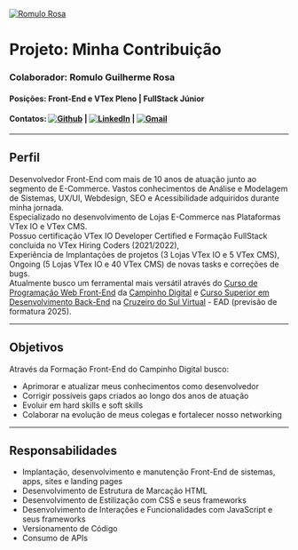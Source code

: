 [![Romulo Rosa](https://i.postimg.cc/htJ82XHM/romulo-2022-foto-curriculum-04.png)](https://postimg.cc/jDbJ5SqJ)
# **Projeto:** Minha Contribuição
### **Colaborador:** Romulo Guilherme Rosa
#### **Posições:** Front-End e VTex Pleno | FullStack Júnior
#### **Contatos:** [![Github](https://i.postimg.cc/Gpc4MQhk/icon-github.png)](https://github.com/romulorosadev)  |  [![LinkedIn](https://i.postimg.cc/cJXrPnrP/icon-linkedin.png)](https://www.linkedin.com/in/romulorosadev/)  |  [![Gmail](https://i.postimg.cc/QtCHDd7C/icon-gmail.png)](mailto:romulorosadev@gmail.com) 
---

## **Perfil**
Desenvolvedor Front-End com mais de 10 anos de atuação junto ao segmento de E-Commerce.
Vastos conhecimentos de Análise e Modelagem de Sistemas, UX/UI, Webdesign, SEO e Acessibilidade adquiridos durante minha jornada.\
Especializado no desenvolvimento de Lojas E-Commerce nas Plataformas VTex IO e VTex CMS.\
Possuo certificação VTex IO Developer Certified e Formação FullStack concluída no VTex Hiring Coders (2021/2022),\
Experiência de Implantações de projetos (3 Lojas VTex IO e 5 VTex CMS), Ongoing (5 Lojas VTex IO e 40 VTex CMS) de novas tasks e correções de bugs.\
Atualmente busco um ferramental mais versátil através do [Curso de Programação Web Front-End](https://www.campinhodigital.org/programa%C3%A7%C3%A3o-web-front-end) da [Campinho Digital](https://www.campinhodigital.org/) e [Curso Superior em Desenvolvimento Back-End](https://www.cruzeirodosulvirtual.com.br/graduacao/desenvolvimento-back-end/) na [Cruzeiro do Sul Virtual](https://www.cruzeirodosulvirtual.com.br) - EAD (previsão de formatura 2025).

---

## **Objetivos**
Através da Formação Front-End do Campinho Digital busco:
* Aprimorar e atualizar meus conhecimentos como desenvolvedor
* Corrigir possíveis gaps criados ao longo dos anos de atuação
* Evoluir em hard skills e soft skills
* Colaborar na evolução de meus colegas e fortalecer nosso networking

---

## **Responsabilidades**
* Implantação, desenvolvimento e manutenção Front-End de sistemas, apps, sites e landing pages
* Desenvolvimento de Estrutura de Marcação HTML
* Desenvolvimento de Estilização com CSS e seus frameworks
* Desenvolvimento de Interações e Funcionalidades com JavaScript e seus frameworks
* Versionamento de Código
* Consumo de APIs
